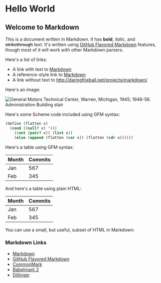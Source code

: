 <!--
Basic Markdown from Quickstart
qkst.io/markdown/basic
-->

# Hello World

## Welcome to Markdown

This is a document written in Markdown. It has **bold**, *italic*, and ~~strikethrough~~ text. It's written using [GitHub Flavored Markdown](https://help.github.com/articles/github-flavored-markdown/) features, though most of it will work with other Markdown parsers.

Here's a list of links:

* A link with text to [Markdown](http://daringfireball.net/projects/markdown/)
* A reference-style link to [Markdown][1]
* A link without text to <http://daringfireball.net/projects/markdown/>

[1]: http://daringfireball.net/projects/markdown/

Here's an image:

![General Motors Technical Center, Warren, Michigan, 1945; 1946-56. Administration Building stair](http://cdn.loc.gov/service/pnp/krb/00100/00152r.jpg)

Here's some Scheme code included using GFM syntax:

```scheme
(define (flatten x)
  (cond ((null? x) '())
    ((not (pair? x)) (list x))
    (else (append (flatten (car x)) (flatten (cdr x))))))
```

Here's a table using GFM syntax:

Month | Commits
----- | -------
Jan   | 567
Feb   | 345

And here's a table using plain HTML:

<table>
  <thead>
    <tr><th>Month</th><th>Commits</th></tr>
  </thead>
  <tbody>
    <tr><td>Jan</td><td>567</td></tr>
    <tr><td>Feb</td><td>345</td></tr>
  </tbody>
</table>

You can use a small, but useful, subset of HTML in Markdown:

<h3>Markdown Links</h3>

<ul>
  <li><a href="http://daringfireball.net/projects/markdown/syntax">Markdown</a></li>
  <li><a href="https://help.github.com/articles/github-flavored-markdown/">GitHub Flavored Markdown</a></li>
  <li><a href="http://commonmark.org/">CommonMark</a></li>
  <li><a href="http://johnmacfarlane.net/babelmark2">Babelmark 2</a></li>
  <li><a href="http://dillinger.io/">Dillinger</a></li>
</ul>
